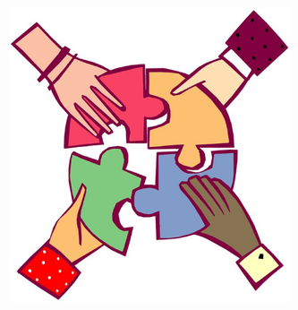 ![image alt](https://github.com/silvyafr/pw/blob/2d33b8f4035a2365995df17a3b7095a21ca88903/Sesame%20Street%20Clipart%20_%20Free%20Printable%20Images%20for%20Kids.jpeg?raw=true)
